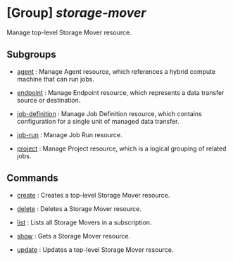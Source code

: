 # [Group] _storage-mover_

Manage top-level Storage Mover resource.

## Subgroups

- [agent](/Commands/storage-mover/agent/readme.md)
: Manage Agent resource, which references a hybrid compute machine that can run jobs.

- [endpoint](/Commands/storage-mover/endpoint/readme.md)
: Manage Endpoint resource, which represents a data transfer source or destination.

- [job-definition](/Commands/storage-mover/job-definition/readme.md)
: Manage Job Definition resource, which contains configuration for a single unit of managed data transfer.

- [job-run](/Commands/storage-mover/job-run/readme.md)
: Manage Job Run resource.

- [project](/Commands/storage-mover/project/readme.md)
: Manage Project resource, which is a logical grouping of related jobs.

## Commands

- [create](/Commands/storage-mover/_create.md)
: Creates a top-level Storage Mover resource.

- [delete](/Commands/storage-mover/_delete.md)
: Deletes a Storage Mover resource.

- [list](/Commands/storage-mover/_list.md)
: Lists all Storage Movers in a subscription.

- [show](/Commands/storage-mover/_show.md)
: Gets a Storage Mover resource.

- [update](/Commands/storage-mover/_update.md)
: Updates a top-level Storage Mover resource.
